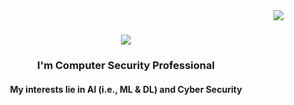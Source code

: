 

<img align="right" src="https://visitor-badge.laobi.icu/badge?page_id=gweldit.gweldit"/>

<h1 align="center">
    <img src="https://readme-typing-svg.herokuapp.com/?font=Righteous&size=35&center=true&vCenter=true&width=500&height=70&duration=4000&lines=Hi+There!+👋;+I'm+Gere!;" />
</h1>

<h3 align="center">  I'm Computer Security Professional </h3>


<h4 align="center"> My interests lie in AI (i.e., ML & DL) and Cyber Security</h4>
  


<br/>

<!--
**gweldit/gweldit** is a ✨ _special_ ✨ repository because its `README.md` (this file) appears on your GitHub profile.

Here are some ideas to get you started:

- 🔭 I’m currently working on ...
- 🌱 I’m currently learning ...
- 👯 I’m looking to collaborate on ...
- 🤔 I’m looking for help with ...
- 💬 Ask me about ...
- 📫 How to reach me: ...
- 😄 Pronouns: ...
- ⚡ Fun fact: ...
-->
